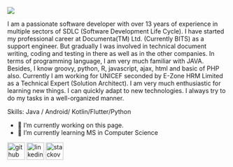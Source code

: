 ![](https://lh3.googleusercontent.com/pw/ABLVV85QX9ZoYtQW_s1UtrM6N0diC7xmCG-JI-_TazOEwIxXKiv4T7YVzZZkxlbQUgI0L4dyBqOH8sXln9R6LZAZJX9vUWRX-D8qZOXewBUusbSDVSW-a3arKMbAIZe3nVUPUHKwrZGWzYez1PtwJ1t6Ohp5kkjMdtR81embl_25_JjsfOC57Wkaex8GomrbeTcboB4164MROTEq53UwUReXlvuCgHCkDlKip16ZQVQXzZFHhci_8LuLcFS_qgQvyler3PA7otC6EYIi220v4teOsPzBslo-iGiDY6-Zp7iRb_I3GrmGRRCt3uPNVPVCiEquH6g2o0ZMsWilHa86PpfXhaN1spvr5aHAXXNte9CP0c7F0-lIkVZd57d82oAAiaf8A6J0c-7EBg6gAyr_77q3o2pDa2kEDDr3OGACnAzjEFYrBxQrVhxngemm6FZlFJpJ9b_t0vKWpKptYBu9h5PIp-I0GwEy-rhN8FyRimk94OeJe4VpQ6mbXxJH_qNSrkD4ecaDqV1BMMPe6leWssSzqqNTrIA50_Y_BZX2cMg92BDK7SNA9-Ehv6jc0oB5yziKY7lQRnnavVLKNMqZ6TcyyEclg4MIRL_R-ISkVWvMpenvItf_LwPC0NI7FUP4h58M97PNV_7wfCaV5hwfyRorhzgmj9Txg3lprw8nxidOo2mfJ2gekTBPjMhOPPIaClvzac6GacNpttDtBFQt55YX9HKrWByO3Cn8XnaHj52vprolNUGdf4YyImAnLMCk7KJbK3iIphDktcmY8CIfrWRCCkinhpDvJxaGk7z0sN1pvbT_Br36UXGxt9LGFcW9bM95Kjf7cHgCgcBVQ0PUTAf9SJow44addc0R0_xWvKRVV5Jpn1vkqmshwCVNvxzemwk_b7OTw4Y=w1358-h452-s-no-gm?authuser=0)

I am a passionate software developer with over 13 years of experience in multiple sectors of SDLC (Software Development Life Cycle). I have started my professional career at Documenta(TM) Ltd. (Currently BITS) as a support engineer. But gradually I was involved in technical document writing, coding and testing in there as well as in the other companies. In terms of programming language, I am very much familiar with JAVA. Besides, I know groovy, python, R, javascript, ajax, html and basic of PHP also. Currently I am working for UNICEF seconded by E-Zone HRM Limited as a Technical Expert (Solution Architect).
I am very much enthusiastic for learning new things. I can quickly adapt to new technologies. I always try to do my tasks in a well-organized manner.

Skills: Java / Android/ Kotlin/Flutter/Python

- 🔭 I’m currently working on this page. 
- 🌱 I’m currently learning MS in Computer Science 


[<img src='https://cdn.jsdelivr.net/npm/simple-icons@3.0.1/icons/github.svg' alt='github' height='40'>](https://github.com/arafat024024)  [<img src='https://cdn.jsdelivr.net/npm/simple-icons@3.0.1/icons/linkedin.svg' alt='linkedin' height='40'>](https://www.linkedin.com/in/arafat024/)  [<img src='https://cdn.jsdelivr.net/npm/simple-icons@3.0.1/icons/stackoverflow.svg' alt='stackoverflow' height='40'>](https://stackoverflow.com/users/2986057)  


